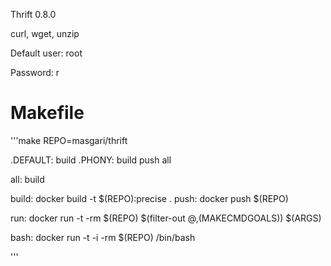 Thrift 0.8.0

curl, wget, unzip


Default user: root

Password: r

Makefile
======================

'''make
REPO=masgari/thrift

.DEFAULT: build
.PHONY: build push all

all: build

build:
	docker build -t $(REPO):precise .
push:
	docker push $(REPO)

run:
	docker run -t -rm $(REPO) $(filter-out $@,$(MAKECMDGOALS)) $(ARGS)

bash:
	docker run -t -i -rm  $(REPO) /bin/bash

'''
